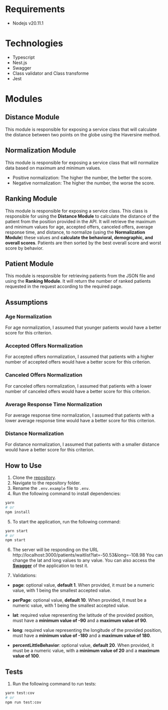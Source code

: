 # Requirements

- Nodejs v20.11.1

# Technologies

- Typescript
- Nest.js
- Swagger
- Class validator and Class transforme
- Jest

# Modules

## Distance Module

This module is responsible for exposing a service class that will calculate the distance between two points on the globe using the Haversine method.

## Normalization Module

This module is responsible for exposing a service class that will normalize data based on maximum and minimum values.

- Positive normalization: The higher the number, the better the score.
- Negative normalization: The higher the number, the worse the score.

## Ranking Module

This module is responsible for exposing a service class. This class is responsible for using the **Distance Module** to calculate the distance of the patient from the position provided in the API. It will retrieve the maximum and minimum values for age, accepted offers, canceled offers, average response time, and distance, to normalize (using the **Normalization Module**) these values and **calculate the behavioral, demographic, and overall scores**. Patients are then sorted by the best overall score and worst score by behavior.

## Patient Module

This module is responsible for retrieving patients from the JSON file and using the **Ranking Module**. It will return the number of ranked patients requested in the request according to the required page.

## Assumptions

### Age Normalization

For age normalization, I assumed that younger patients would have a better score for this criterion.

### Accepted Offers Normalization

For accepted offers normalization, I assumed that patients with a higher number of accepted offers would have a better score for this criterion.

### Canceled Offers Normalization

For canceled offers normalization, I assumed that patients with a lower number of canceled offers would have a better score for this criterion.

### Average Response Time Normalization

For average response time normalization, I assumed that patients with a lower average response time would have a better score for this criterion.

### Distance Normalization

For distance normalization, I assumed that patients with a smaller distance would have a better score for this criterion.

## How to Use

1.  Clone the [repository](https://github.com/Poggioli/backend-interview).
2.  Navigate to the repository folder.
3.  Rename the `.env.example` file to `.env`.
4.  Run the following command to install dependencies:

```bash
yarn
# or
npm install
```

5.  To start the application, run the following command:

```bash
yarn start
# or
npm start
```

6.  The server will be responding on the URL http://localhost:3000/patients/waitlist?lat=-50.53&long=-108.98
You can change the lat and long values to any value. You can also access the **[Swagger](http://localhost:3000/api#/patients/PatientsController_getWaitlist)** of the application to test it.

7.  Validations:

- **page**: optional value, **default 1**. When provided, it must be a numeric value, with 1 being the smallest accepted value.

- **perPage**: optional value, **default 10**. When provided, it must be a numeric value, with 1 being the smallest accepted value.

- **lat**: required value representing the latitude of the provided position, must have a **minimum value of -90** and a **maximum value of 90**.

- **long**: required value representing the longitude of the provided position, must have a **minimum value of -180** and a **maximum value of 180**.

- **percentLittleBehavior**: optional value, **default 20**. When provided, it must be a numeric value, with a **minimum value of 20** and a **maximum value of 100**.

## Tests

1. Run the following command to run tests:
 ```bash
yarn test:cov
# or
npm run test:cov
```
